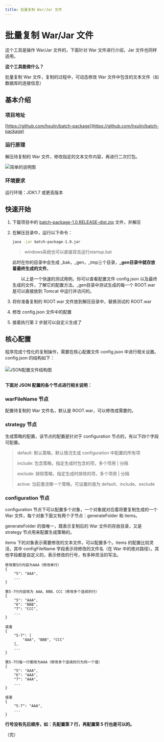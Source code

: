 ```yaml
---
title: 批量复制 War/Jar 文件
---
```


# 批量复制 War/Jar 文件

<post-meta date="2018-11-25" style="margin-bottom: 1rem" />

这个工具是操作 War/Jar 文件的，下面针对 War 文件进行介绍，Jar 文件也同样适用。

**这个工具能做什么？**

批量复制 War 文件，复制的过程中，可动态修改 War 文件中包含的文本文件（如数据库的连接信息）

## 基本介绍
### 项目地址

[https://github.com/hxulin/batch-package](https://github.com/hxulin/batch-package)

### 运行原理

解压待复制的 War 文件，修改指定的文本文件内容，再进行二次打包。

<img :src="$withBase('/assets/img/20181125/batch-package/batch-package.png')" alt="简单的说明图">

### 环境要求

运行环境：JDK1.7 或更高版本

## 快速开始

1. 下载项目中的 [batch-package-1.0.RELEASE-dist.zip](https://raw.githubusercontent.com/hxulin/batch-package/master/batch-package-1.0.RELEASE-dist.zip) 文件，并解压

2. 在解压目录中，运行以下命令：
   ```bash
   java -jar batch-package-1.0.jar
   ```
   > windows系统也可以直接双击运行startup.bat

   此时在你的目录中会生成 \_bak，\_gen，\_tmp三个目录，**\_gen目录中就存放着最终生成的文件**。

   &emsp;&emsp;以上是一个快速的测试用例。你可以查看配置文件 config.json 以及最终生成的文件，了解它的配置方法。\_gen目录中测试生成的每一个 ROOT.war 是可以直接放到 Tomcat 中运行并访问的。

3. 将你准备复制的 ROOT.war 文件放到解压目录中，替换测试的 ROOT.war

4. 修改 config.json 文件中的配置

5. 接着执行第 2 步就可以自定义生成了

## 核心配置

程序完成个性化的复制操作，需要在核心配置文件 config.json 中进行相关设置。config.json 的结构如下：

<img :src="$withBase('/assets/img/20181125/batch-package/config-file-structure.png')" style="margin: .3rem 0 1rem" alt="JSON配置文件结构图">

**下面对 JSON 配置的各个节点进行相关说明：**

### warFileName 节点
配置待复制的 War 文件名，默认是 ROOT.war，可以修改成需要的。
### strategy 节点
生成策略的配置，该节点的配置是针对于 configuration 节点的，有以下四个字段可配置。
> default: 默认策略，默认情况生成 configuration 中配置的所有项
>
> include: 包含策略，指定生成时包含的项，多个项用 | 分隔
>
> exclude: 排除策略，指定生成时排除的项，多个项用 | 分隔
>
> active: 当前激活哪一个策略，可设置的值为 default、include、exclude
### configuration 节点
configuration 节点下可以配置多个对象，一个对象就对应着将要复制生成的一个 War 文件，每个对象下面又有两个子节点：generateFolder 和 items。

generateFolder 的值唯一，既表示复制后的 War 文件的存放目录，又是 strategy 节点用来配置生成策略的。

items 下的对象表示需要修改的文本文件，可以配置多个。items 的配置比较灵活，其中 configFileName 字段表示待修改的文件名（在 War 中的绝对路径）。其他字段都是自定义的，表示修改的行号，有多种灵活的写法。
```
修改第5行内容为AAA（修改单行）
{
    "5": "AAA",
    ...
}
```
```
第5-7行内容改为 AAA、BBB、CCC（修改多个连续的行）
{
    "5": "AAA",
    "6": "BBB",
    "7": "CCC",
    ...
}

或者
{
    "5-7": [
        "AAA", "BBB", "CCC"
    ],
    ...
}
```
```
第5-7行每一行都改为AAA（修改多个连续的行为同一个值）
{
    "5": "AAA",
    "6": "AAA",
    "7": "AAA",
    ...
}

或者
{
    "5-7": "AAA",
    ...
}
```
**行号没有先后顺序，如：先配置第 7 行，再配置第 5 行也是可以的。**

（完）